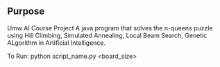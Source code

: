 ## Purpose
Umw AI Course Project
A java program that solves the n-queens puzzle using Hill Climbing, Simulated Annealing, Local Beam Search, Genetic ALgorithm in Artificial Intelligence.

To Run:
python script_name.py <board_size>
